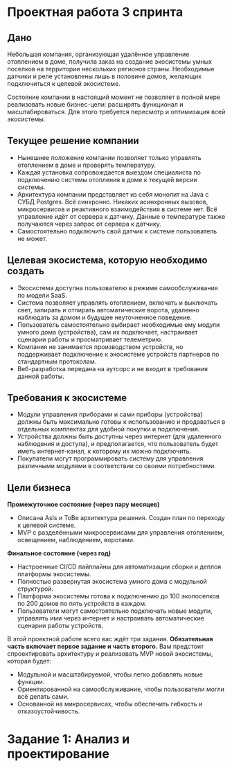 # Проектная работа 3 спринта

## Дано

Небольшая компания, организующая удалённое управление отоплением в доме, получила заказ на создание экосистемы умных поселков на территории нескольких регионов страны. Необходимые датчики и реле установлены лишь в половине домов, желающих подключиться к целевой экосистеме. 

Состояние компании в настоящий момент не позволяет в полной мере реализовать новые бизнес-цели: расширять функционал и масштабироваться. Для этого требуется пересмотр и оптимизация всей экосистемы.

## Текущее решение компании
- Нынешнее положение компании позволяет только управлять отоплением в доме и проверять температуру.
- Каждая установка сопровождается выездом специалиста по подключению системы отопления в доме к текущей версии системы.
- Архитектура компании представляет из себя монолит на Java с СУБД Postgres. Всё синхронно. Никаких асинхронных вызовов, микросервисов и реактивного взаимодействия в системе нет. Всё управление идёт от сервера к датчику. Данные о температуре также получаются через запрос от сервера к датчику.
- Самостоятельно подключить свой датчик к системе пользователь не может.

## Целевая экосистема, которую необходимо создать
- Экосистема доступна пользователю в режиме самообслуживания по модели SaaS.
- Система позволяет управлять отоплением, включать и выключать свет, запирать и отпирать автоматические ворота, удаленно наблюдать за домом и будущее неуточненное поведение.
- Пользователь самостоятельно выбирает необходимые ему модули умного дома (устройства), сам их подключает, настраивает сценарии работы и просматривает телеметрию.
- Компания не занимается производством устройств, но поддерживает подключение к экосистеме устройств партнеров по стандартным протоколам.
- Веб-разработка передана на аутсорс и не входит в требования данной работы.

## Требования к экосистеме
- Модули управления приборами и сами приборы (устройства) должны быть максимально готовы к использованию и продаваться в отдельных комплектах для удобной покупки и подключения.
- Устройства должны быть доступны через интернет (для удаленного наблюдения и доступа), и предполагается, что пользователь будет иметь интернет-канал, к которому их можно подключить.
- Покупатели могут программировать систему для управления различными модулями в соответствии со своими потребностями.

## Цели бизнеса
**Промежуточное состояние (через пару месяцев)**
- Описана AsIs и ToBe архитектура решения. Создан план по переходу к целевой системе.
- MVP с разделёнными микросервисами для управления отоплением, освещением, наблюдением, воротами.

**Финальное состояние (через год)**
- Настроенные CI/CD пайплайны для автоматизации сборки и деплоя платформы экосистемы.
- Полностью развернутая экосистема умного дома с модульной структурой.
- Платформа экосистемы готова к подключению до 100 экопоселков по 200 домов по пять устройств в каждом.
- Пользователи могут самостоятельно подключать новые модули, управлять ими через интернет и настраивать автоматические сценарии работы устройств.

В этой проектной работе всего вас ждёт три задания. **Обязательная часть включает первое задание и часть второго.** Вам предстоит спроектировать архитектуру и реализовать MVP новой экосистемы, которая будет:

- Модульной и масштабируемой, чтобы легко добавлять новые функции.
- Ориентированной на самообслуживание, чтобы пользователи могли всё делать сами.
- Основанной на микросервисах, чтобы обеспечить гибкость и отказоустойчивость.

# Задание 1: Анализ и проектирование
